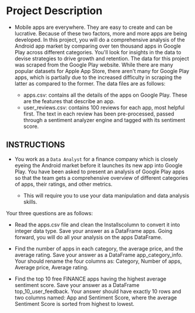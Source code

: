 # Project Description
- Mobile apps are everywhere. They are easy to create and can be lucrative. Because of these two factors, more and more apps are being developed. In this project, you will do a comprehensive analysis of the Android app market by comparing over ten thousand apps in Google Play across different categories. You'll look for insights in the data to devise strategies to drive growth and retention. The data for this project was scraped from the Google Play website. While there are many popular datasets for Apple App Store, there aren't many for Google Play apps, which is partially due to the increased difficulty in scraping the latter as compared to the former. The data files are as follows:

	- apps.csv: contains all the details of the apps on Google Play. These are the features that describe an app.
	- user_reviews.csv: contains 100 reviews for each app, most helpful first. The text in each review has been pre-processed, passed through a sentiment analyzer engine and tagged with its sentiment score.

## INSTRUCTIONS
- You work as a `Data Analyst` for a finance company which is closely eyeing the Android market before it launches its new app into Google Play. You have been asked to present an analysis of Google Play apps so that the team gets a comprehensive overview of different categories of apps, their ratings, and other metrics.

	- This will require you to use your data manipulation and data analysis skills.

Your three questions are as follows:

- Read the apps.csv file and clean the Installscolumn to convert it into integer data type. Save your answer as a DataFrame apps. Going forward, you will do all your analysis on the apps DataFrame.


- Find the number of apps in each category, the average price, and the average rating. Save your answer as a DataFrame app_category_info. Your should rename the four columns as: Category, Number of apps, Average price, Average rating.


- Find the top 10 free FINANCE apps having the highest average sentiment score. Save your answer as a DataFrame top_10_user_feedback. Your answer should have exactly 10 rows and two columns named: App and Sentiment Score, where the average Sentiment Score is sorted from highest to lowest.
